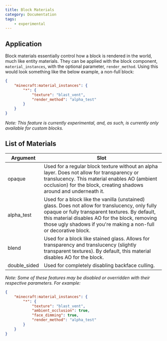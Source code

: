 ```yaml
---
title: Block Materials
category: Documentation
tags:
    - experimental
---
```


## Application

Block materials essentially control how a block is rendered in the world, much like entity materials. They can be applied with the block component, `material_instances`, with the optional parameter, `render_method`. Using this would look something like the below example, a non-full block:

<CodeHeader></CodeHeader>

```json
{
	"minecraft:material_instances": {
		"*": {
			"texture": "blast_vent",
			"render_method": "alpha_test"
		}
	}
}
```

_Note: This feature is currently experimental, and, as such, is currently only available for custom blocks._

## List of Materials

| Argument     | Slot                                                                                                                                                                                                                                                                     |
| ------------ | ------------------------------------------------------------------------------------------------------------------------------------------------------------------------------------------------------------------------------------------------------------------------ |
| opaque       | Used for a regular block texture without an alpha layer. Does not allow for transparency or translucency. This material enables AO (ambient occlusion) for the block, creating shadows around and underneath it.                                                         |
| alpha_test   | Used for a block like the vanilla (unstained) glass. Does not allow for translucency, only fully opaque or fully transparent textures. By default, this material disables AO for the block, removing those ugly shadows if you're making a non-full or decorative block. |
| blend        | Used for a block like stained glass. Allows for transparency and translucency (slightly transparent textures). By default, this material disables AO for the block.                                                                                                      |
| double_sided | Used for completely disabling backface culling.                                                                                                                                                                                                                          |

_Note: Some of these features may be disabled or overridden with their respective parameters. For example:_

<CodeHeader></CodeHeader>

```json
{
	"minecraft:material_instances": {
		"*": {
			"texture": "blast_vent",
			"ambient_occlusion": true,
			"face_dimming": true,
			"render_method": "alpha_test"
		}
	}
}
```
